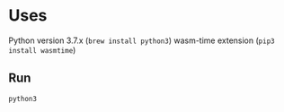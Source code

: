 # Uses

Python version 3.7.x (`brew install python3`)
wasm-time extension (`pip3 install wasmtime`)

## Run

`python3 `